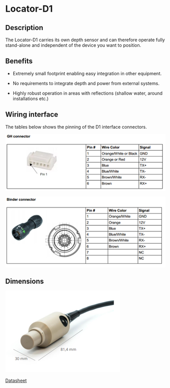 # Locator-D1

## Description

The Locator-D1 carries its own depth sensor and can therefore operate fully stand-alone and independent of the device you want to position.

## Benefits

* Extremely small footprint enabling easy integration in other equipment.

* No requirements to integrate depth and power from external systems.

* Highly robust operation in areas with reflections (shallow water, around installations etc.)

## Wiring interface

The tables below shows the pinning of the D1 interface connectors.

![d1_connector_gh](../img/d1_connector_gh.png)

![d1_connector_binder](../img/d1_connector_binder.png)

## Dimensions

![d1_dimensions](../img/d1_dimensions.png)

[Datasheet](https://www.waterlinked.com/datasheets/locator-d1/)

